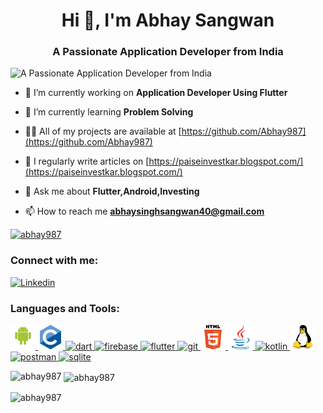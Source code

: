 <h1 align="center">Hi 👋, I'm Abhay Sangwan</h1>
<h3 align="center">A Passionate Application Developer from India</h3>

![A Passionate Application Developer from India](https://foundersguide.com/wp-content/uploads/2020/11/programming-1.jpg)

- 🔭 I’m currently working on **Application Developer Using Flutter**

- 🌱 I’m currently learning **Problem Solving**

- 👨‍💻 All of my projects are available at [https://github.com/Abhay987](https://github.com/Abhay987)

- 📝 I regularly write articles on [https://paiseinvestkar.blogspot.com/](https://paiseinvestkar.blogspot.com/)

- 💬 Ask me about **Flutter,Android,Investing**

- 📫 How to reach me **abhaysinghsangwan40@gmail.com**

<p align="left"> <a href="https://github.com/ryo-ma/github-profile-trophy"><img src="https://github-profile-trophy.vercel.app/?username=abhay987" alt="abhay987" /></a> </p>

<h3 align="left">Connect with me:</h3>
<p align="left"> <a href="https://linkedin.com/in/abhay987" target="_blank" rel="noreferrer"> <img src="https://img.shields.io/badge/LinkedIn-%230077B5.svg?logo=linkedin&logoColor=white" alt="Linkedin" width="40" height="40"/> </a> </p>


<h3 align="left">Languages and Tools:</h3>
<p align="left"> <a href="https://developer.android.com" target="_blank" rel="noreferrer"> <img src="https://raw.githubusercontent.com/devicons/devicon/master/icons/android/android-original-wordmark.svg" alt="android" width="40" height="40"/> </a> <a href="https://www.cprogramming.com/" target="_blank" rel="noreferrer"> <img src="https://raw.githubusercontent.com/devicons/devicon/master/icons/c/c-original.svg" alt="c" width="40" height="40"/> </a> <a href="https://dart.dev" target="_blank" rel="noreferrer"> <img src="https://www.vectorlogo.zone/logos/dartlang/dartlang-icon.svg" alt="dart" width="40" height="40"/> </a> <a href="https://firebase.google.com/" target="_blank" rel="noreferrer"> <img src="https://www.vectorlogo.zone/logos/firebase/firebase-icon.svg" alt="firebase" width="40" height="40"/> </a> <a href="https://flutter.dev" target="_blank" rel="noreferrer"> <img src="https://www.vectorlogo.zone/logos/flutterio/flutterio-icon.svg" alt="flutter" width="40" height="40"/> </a> <a href="https://git-scm.com/" target="_blank" rel="noreferrer"> <img src="https://www.vectorlogo.zone/logos/git-scm/git-scm-icon.svg" alt="git" width="40" height="40"/> </a> <a href="https://www.w3.org/html/" target="_blank" rel="noreferrer"> <img src="https://raw.githubusercontent.com/devicons/devicon/master/icons/html5/html5-original-wordmark.svg" alt="html5" width="40" height="40"/> </a> <a href="https://www.java.com" target="_blank" rel="noreferrer"> <img src="https://raw.githubusercontent.com/devicons/devicon/master/icons/java/java-original.svg" alt="java" width="40" height="40"/> </a> <a href="https://kotlinlang.org" target="_blank" rel="noreferrer"> <img src="https://www.vectorlogo.zone/logos/kotlinlang/kotlinlang-icon.svg" alt="kotlin" width="40" height="40"/> </a> <a href="https://www.linux.org/" target="_blank" rel="noreferrer"> <img src="https://raw.githubusercontent.com/devicons/devicon/master/icons/linux/linux-original.svg" alt="linux" width="40" height="40"/> </a> <a href="https://postman.com" target="_blank" rel="noreferrer"> <img src="https://www.vectorlogo.zone/logos/getpostman/getpostman-icon.svg" alt="postman" width="40" height="40"/> </a> </a> <a href="https://www.sqlite.org/" target="_blank" rel="noreferrer"> <img src="https://www.vectorlogo.zone/logos/sqlite/sqlite-icon.svg" alt="sqlite" width="40" height="40"/> </a> </p>

<p><img align="left" src="https://github-readme-stats.vercel.app/api/top-langs?username=abhay987&show_icons=true&locale=en&layout=compact" alt="abhay987" /></p>

<p>&nbsp;<img align="center" src="https://github-readme-stats.vercel.app/api?username=abhay987&show_icons=true&locale=en" alt="abhay987" /></p>

<p><img align="center" src="https://github-readme-streak-stats.herokuapp.com/?user=abhay987&" alt="abhay987" /></p>



